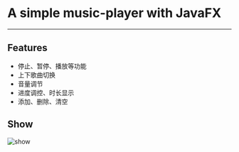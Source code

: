 # A simple music-player with JavaFX
---
## Features
   - 停止、暂停、播放等功能
   - 上下歌曲切换
   - 音量调节
   - 进度调控、时长显示
   - 添加、删除、清空
   
## Show

![show](https://github.com/Traveler-WM/music-player/tree/master/img/goddess.git)
   
